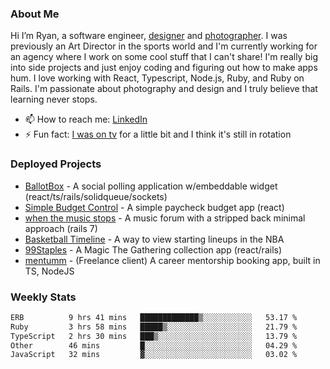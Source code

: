 ### About Me
Hi I’m Ryan, a software engineer, [designer](https://www.denvermullets.com/video) and [photographer](https://www.denvermullets.com/). I was previously an Art Director in the sports world and I'm currently working for an agency where I work on some cool stuff that I can't share! I'm really big into side projects and just enjoy coding and figuring out how to make apps hum. I love working with React, Typescript, Node.js, Ruby, and Ruby on Rails. I'm passionate about photography and design and I truly believe that learning never stops.

- 📫 How to reach me: [LinkedIn](https://www.linkedin.com/in/ryanvaznis)
- ⚡ Fun fact: [I was on tv](https://vimeo.com/381425882) for a little bit and I think it's still in rotation

### Deployed Projects
- [BallotBox](https://voteballotbox.com/) - A social polling application w/embeddable widget (react/ts/rails/solidqueue/sockets)
- [Simple Budget Control](https://simplebudgetcontrol.com/) - A simple paycheck budget app (react)
- [when the music stops](https://whenthemusicstops.net) - A music forum with a stripped back minimal approach (rails 7)
- [Basketball Timeline](https://basketball-timeline.com/?team=PHO&year=2023) - A way to view starting lineups in the NBA
- [99Staples](https://www.99staples.com/collections/denvermullets/9) - A Magic The Gathering collection app (react/rails)
- [mentumm](https://portal.mentumm.com/) - (Freelance client) A career mentorship booking app, built in TS, NodeJS

### Weekly Stats
<!--START_SECTION:waka-->

```txt
ERB          9 hrs 41 mins   █████████████▒░░░░░░░░░░░   53.17 %
Ruby         3 hrs 58 mins   █████▒░░░░░░░░░░░░░░░░░░░   21.79 %
TypeScript   2 hrs 30 mins   ███▒░░░░░░░░░░░░░░░░░░░░░   13.79 %
Other        46 mins         █░░░░░░░░░░░░░░░░░░░░░░░░   04.29 %
JavaScript   32 mins         ▓░░░░░░░░░░░░░░░░░░░░░░░░   03.02 %
```

<!--END_SECTION:waka-->
